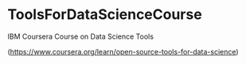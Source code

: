 # ToolsForDataScienceCourse
IBM Coursera Course on Data Science Tools

(https://www.coursera.org/learn/open-source-tools-for-data-science)
